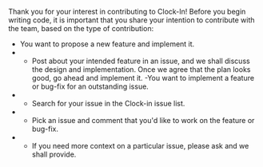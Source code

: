 Thank you for your interest in contributing to Clock-In! Before you begin writing code, it is important that you share your intention to contribute with the team, based on the type of contribution:

- You want to propose a new feature and implement it.
- - Post about your intended feature in an issue, and we shall discuss the design and implementation. Once we agree that the plan looks good, go ahead and implement it.
-You want to implement a feature or bug-fix for an outstanding issue.
- - Search for your issue in the Clock-in issue list.
- - Pick an issue and comment that you'd like to work on the feature or bug-fix.
- - If you need more context on a particular issue, please ask and we shall provide.
